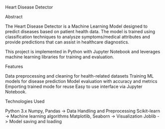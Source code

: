 Heart Disease Detector

Abstract

The Heart Disease Detector is a Machine Learning Model designed to predict diseases based on patient health data. The model is trained using classification techniques to analysze symptoms/medical attributes and provide predictions that can assist in healthcare diagnostics.

This project is implemented in Python with Jupyter Notebook and leverages machine learning libraries for training and evaluation.

Features

Data preprocessing and cleaning for health-related datasets Training ML models for disease prediction Model evaluation with accuracy and metrics Emporting trained mode for reuse Easy to use interface via Jupyter Notebook.

Technologies Used

Python 3.x Numpy,
Pandas -> Data Handling and Preprocessing
Scikit-learn -> Machine learning algorithms
Matplotlib, Seaborn -> Visualization
Joblib -> Model saving and loading
